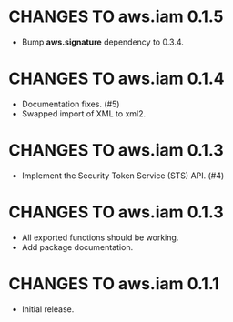 # CHANGES TO aws.iam 0.1.5

* Bump **aws.signature** dependency to 0.3.4.

# CHANGES TO aws.iam 0.1.4

* Documentation fixes. (#5)
* Swapped import of XML to xml2.

# CHANGES TO aws.iam 0.1.3

* Implement the Security Token Service (STS) API. (#4)

# CHANGES TO aws.iam 0.1.3

* All exported functions should be working.
* Add package documentation.

# CHANGES TO aws.iam 0.1.1

* Initial release.

